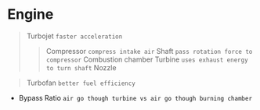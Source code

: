 # Engine
> Turbojet `faster acceleration`
> > Compressor `compress intake air`
> > Shaft `pass rotation force to compressor`
> > Combustion chamber
> > Turbine `uses exhaust energy to turn shaft`
> > Nozzle

> Turbofan `better fuel efficiency`
> > 
- Bypass Ratio `air go though turbine vs air go though burning chamber`